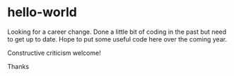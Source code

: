 # hello-world

Looking for a career change.
Done a little bit of coding in the past but need to get up to date.
Hope to put some useful code here over the coming year.

Constructive criticism welcome!

Thanks
